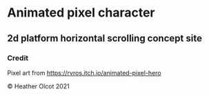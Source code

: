 # Animated pixel character 
## 2d platform horizontal scrolling concept site

### Credit
Pixel art from https://rvros.itch.io/animated-pixel-hero

&copy; Heather Olcot 2021